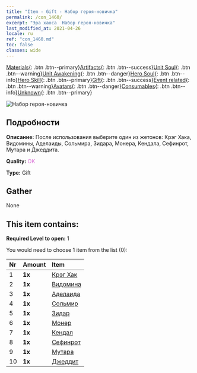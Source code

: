 ```yaml
---
title: "Item - Gift - Набор героя-новичка"
permalink: /con_1460/
excerpt: "Эра хаоса  Набор героя-новичка"
last_modified_at: 2021-04-26
locale: ru
ref: "con_1460.md"
toc: false
classes: wide
---
```

 [Materials](/ItemsRU/){: .btn .btn--primary}[Artifacts](/ItemsRU/Artifacts/){: .btn .btn--success}[Unit Soul](/ItemsRU/UnitSoul/){: .btn .btn--warning}[Unit Awakening](/ItemsRU/UnitAwakening/){: .btn .btn--danger}[Hero Soul](/ItemsRU/HeroSoul/){: .btn .btn--info}[Hero Skill](/ItemsRU/HeroSkill/){: .btn .btn--primary}[Gift](/ItemsRU/Gift/){: .btn .btn--success}[Event related](/ItemsRU/Events/){: .btn .btn--warning}[Avatars](/ItemsRU/Avatars/){: .btn .btn--danger}[Consumables](/ItemsRU/Consumables/){: .btn .btn--info}[Unknown](/ItemsRU/Unknown/){: .btn .btn--primary}

 ![Набор героя-новичка](/images/t/i_907074.png)

## Подробности
 **Описание:** После использования выберите один из жетонов: Крэг Хака, Видомины, Аделаиды, Сольмира, Зидара, Монера, Кендала, Сефинрот, Мутара и Джеддита.

 **Quality:** <span style="color: #DA70D6">OK</span>

 **Type:** Gift

## Gather

  None

## This item contains:

 **Required Level to open:** 1

 You would need to choose 1 item from the list (0):

  | Nr | Amount |     Item    |
  |:---|:-------|:------------|
  | 1 |  **1x** | [Крэг Хак](/ItemsRU/her_375/) |  | 
  | 2 |  **1x** | [Видомина](/ItemsRU/her_372/) |  | 
  | 3 |  **1x** | [Аделаида](/ItemsRU/her_359/) |  | 
  | 4 |  **1x** | [Сольмир](/ItemsRU/her_386/) |  | 
  | 5 |  **1x** | [Зидар](/ItemsRU/her_385/) |  | 
  | 6 |  **1x** | [Монер](/ItemsRU/her_379/) |  | 
  | 7 |  **1x** | [Кендал](/ItemsRU/her_363/) |  | 
  | 8 |  **1x** | [Сефинрот](/ItemsRU/her_392/) |  | 
  | 9 |  **1x** | [Мутара](/ItemsRU/her_389/) |  | 
  | 10 |  **1x** | [Джеддит](/ItemsRU/her_391/) |  | 
